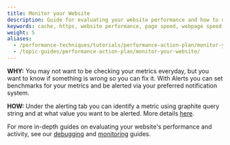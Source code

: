 ```yaml
---
title: Monitor your Website
description: Guide for evaluating your website performance and how to use Section to make improvements.
keywords: cache, https, website performance, page speed, webpage speed, website security, content delivery network, CDN
weight: 5
aliases:
  - /performance-techniques/tutorials/performance-action-plan/monitor-your-website/
  - /topic-guides/performance-action-plan/monitor-your-website/
---
```


**WHY:** You may not want to be checking your metrics everyday, but you want to know if something is wrong so you can fix it. With Alerts you can set benchmarks for your metrics and be alerted via your preferred notification system.

**HOW:** Under the alerting tab you can identify a metric using graphite query string and at what value you want to be alerted. More details [here](/tutorials/monitoring/grafana/).

For more in-depth guides on evaluating your website's performance and activity, see our [debugging](/how-tos/debugging/) and [monitoring](/tutorials/monitoring/
) guides.
